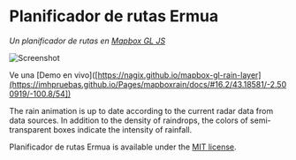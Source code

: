 # Planificador de rutas Ermua

*Un planificador de rutas en [Mapbox GL JS](https://github.com/mapbox/mapbox-gl-js)*

![Screenshot](https://nagix.github.io/mapbox-gl-rain-layer/screenshot1.jpg)

Ve una  [Demo en vivo]([https://nagix.github.io/mapbox-gl-rain-layer](https://imhpruebas.github.io/Pages/mapboxrain/docs/#16.2/43.18581/-2.500919/-100.8/54])

The rain animation is up to date according to the current radar data from data sources. In addition to the density of raindrops, the colors of semi-transparent boxes indicate the intensity of rainfall.



Planificador de rutas Ermua is available under the [MIT license](https://opensource.org/licenses/MIT).
